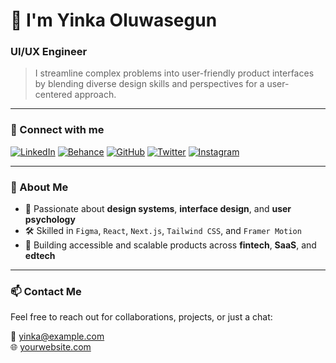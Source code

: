 # 👋 I'm Yinka Oluwasegun

### **UI/UX Engineer**

> I streamline complex problems into user-friendly product interfaces  
> by blending diverse design skills and perspectives for a user-centered approach.

---

### 🔗 Connect with me

[![LinkedIn](https://img.shields.io/badge/LinkedIn-0077B5?style=flat&logo=linkedin&logoColor=white)](https://linkedin.com/in/YOUR-LINK)
[![Behance](https://img.shields.io/badge/Behance-1769ff?style=flat&logo=behance&logoColor=white)](https://behance.net/YOUR-LINK)
[![GitHub](https://img.shields.io/badge/GitHub-181717?style=flat&logo=github&logoColor=white)](https://github.com/YOUR-USERNAME)
[![Twitter](https://img.shields.io/badge/Twitter-1DA1F2?style=flat&logo=twitter&logoColor=white)](https://twitter.com/YOUR-HANDLE)
[![Instagram](https://img.shields.io/badge/Instagram-E4405F?style=flat&logo=instagram&logoColor=white)](https://instagram.com/YOUR-HANDLE)

---

### 🧠 About Me

- 🎨 Passionate about **design systems**, **interface design**, and **user psychology**
- 🛠️ Skilled in `Figma`, `React`, `Next.js`, `Tailwind CSS`, and `Framer Motion`
- 🚀 Building accessible and scalable products across **fintech**, **SaaS**, and **edtech**

---

### 📫 Contact Me

Feel free to reach out for collaborations, projects, or just a chat:

📧 yinka@example.com  
🌐 [yourwebsite.com](https://yourwebsite.com)

